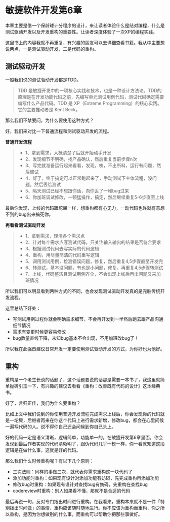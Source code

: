 # 敏捷软件开发第6章

本章主要是借一个保龄球计分程序的设计，来让读者体验什么是结对编程，什么是测试驱动开发以及开发重构的重要性。让读者深度体验了一次XP的编程实践。

这里书上的内容我就不再重复，有兴趣的朋友可以去详细查看书籍。我从中主要想说两点，一是测试驱动开发，二是代码的重构。



## 测试驱动开发

一般我们说的测试驱动开发都是TDD。

> TDD 是敏捷开发中的一项核心实践和技术，也是一种设计方法论。TDD的原理是在开发功能代码之前，先编写单元测试用例代码，测试代码确定需要编写什么产品代码。TDD 是 XP（Extreme Programming）的核心实践。它的主要推动者是 Kent Beck。

那么我们不禁要问，为什么要使用这种方式？

好，我们来对比一下普通流程和测试驱动开发的流程。

**普通开发流程**

> - 1、拿到需求，大概清楚了后就开始动手开发
> - 2、发现细节不明确，找产品确认，然后重复当前步骤n次
> - 3、写完就准备运行起来看看，发现，咦，不出所料，运行有问题，然后调试
> - 4、好了，终于搞定可以正常跑起来了，手动测试下主体流程，没问题，然后丢给测试
> - 5、隔天测试已经不想跟你话，向你丢了一堆bug过来
> - 6、你加班调试修改，一顿猛操作，搞定，然后继续重复5-6步直至上线

最后你发现，上线的代码跟坨屎一样，想重构都有心无力，一动代码也许就有意想不到的bug出来搞死你。

**再看看测试驱动开发**

> - 1、拿到需求，理清各个需求点
> - 2、针对每个需求点写测试代码，只关注输入输出的结果是否符合要求
> - 3、根据测试代码去写实际的代码逻辑
> - 4、重构，用尽量简洁的代码重写逻辑
> - 5、调用测试用例，检测错误问题，修复，然后重复4,5步骤直至开发完
> - 6、转测试，基本没问题，有也是小问题，修复，再重复4,5步骤转测试
> - 7、上线，代码整洁且测试用例齐全，不会出现上线后再出问题又来加班情况

所以我们可以明显看到两种方式的不同，也会发现测试驱动开发真的是完胜传统开发流程。

这里总结下好处：

- 写测试用例过程你就会明确需求细节，不会再开发到一半然后跑去跟产品沟通细节情况
- 需求有变更时候更容易修改
- bug数量直线下降，未知bug基本不会出现，不用加班改bug了！

所以我在此强烈建议日常开发一定要使用测试驱动开发的方式，为你好也为他好。



## 重构

重构是一个老生长谈的话题了，这个话题要说的话那是需要一本书了，我这里就简单抛砖引玉一下，有兴趣的建议去看看《重构：改善既有代码的设计》这本经典书。

好了，言归正传，我们为什么要重构？

比如上文中我们说到的你使用普通开发流程完成需求上线后，你会发现你的代码就是一坨屎，后继者再来在你这个代码上进行需求新增，修改bug，都会在心里问候一遍写代码的人。说不得你自己还会问候到你自己头上。

好的代码一定是语义清晰，逻辑简单，功能单一的。在敏捷开发第6章里面，你会发现到最后作者实现的代码清晰明了，跟伪代码几乎一模一样，你一看就知道这段逻辑是在做什么事，这就是好的代码。

那么我们什么时候重构呢？有以下几个原则：

- 三次法则：同样的事做三次，就代表你需求重构这一块代码了
- 添加功能时重构：如果现有设计对添加功能有妨碍，先完成重构再添加功能
- 修改bug时重构：如果现有设计对查找bug有妨碍，先重构在查找bug
- codereview时重构：别人如果看不懂，那就不是合适的代码

最后再说一句，反对专门拨出时间进行重构。在我看来，重构本来就不是一件「特别拨出时间做」的事情，重构应该随时随地进行。你不应该为重构而重构，你之所以重构，是因为你想做别的什么事，而重构可以帮助你把那些事做好。

